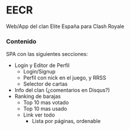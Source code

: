# EECR
Web/App del clan Elite España para Clash Royale

### Contenido
SPA con las siguientes secciones:
- Login y Editor de Perfil  
  - Login/Signup  
  - Perfil con nick en el juego, y RRSS
  - Selector de cartas  
- Info del clan (¿comentarios en Disqus?) 
- Ranking de barajas  
  - Top 10 mas votado  
  - Top 10 mas usado  
  - Link ver todo  
    - Lista por páginas, ordenable
